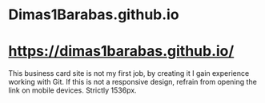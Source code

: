 # Dimas1Barabas.github.io
# https://dimas1barabas.github.io/

This business card site is not my first job, by creating it I gain experience working with Git.
If this is not a responsive design, refrain from opening the link on mobile devices. Strictly 1536px.

